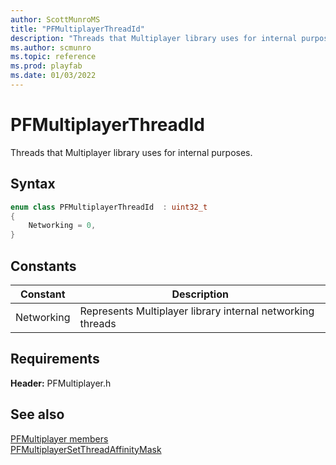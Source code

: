 ```yaml
---
author: ScottMunroMS
title: "PFMultiplayerThreadId"
description: "Threads that Multiplayer library uses for internal purposes."
ms.author: scmunro
ms.topic: reference
ms.prod: playfab
ms.date: 01/03/2022
---
```


# PFMultiplayerThreadId  

Threads that Multiplayer library uses for internal purposes.    

## Syntax  
  
```cpp
enum class PFMultiplayerThreadId  : uint32_t  
{  
    Networking = 0,  
}  
```  
  
## Constants  
  
| Constant | Description |
| --- | --- |
| Networking | Represents Multiplayer library internal networking threads |  
  
  
## Requirements  
  
**Header:** PFMultiplayer.h
  
## See also  
[PFMultiplayer members](../pfmultiplayer_members.md)  
[PFMultiplayerSetThreadAffinityMask](../functions/pfmultiplayersetthreadaffinitymask.md)
  
  
